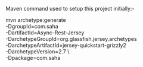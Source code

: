 Maven command used to setup this project initially:-                
                  
mvn archetype:generate \
    -DgroupId=com.saha \
    -DartifactId=Async-Rest-Jersey \
    -DarchetypeGroupId=org.glassfish.jersey.archetypes \
    -DarchetypeArtifactId=jersey-quickstart-grizzly2 \
    -DarchetypeVersion=2.7 \  
    -Dpackage=com.saha 